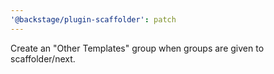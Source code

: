 ```yaml
---
'@backstage/plugin-scaffolder': patch
---
```


Create an "Other Templates" group when groups are given to scaffolder/next.
